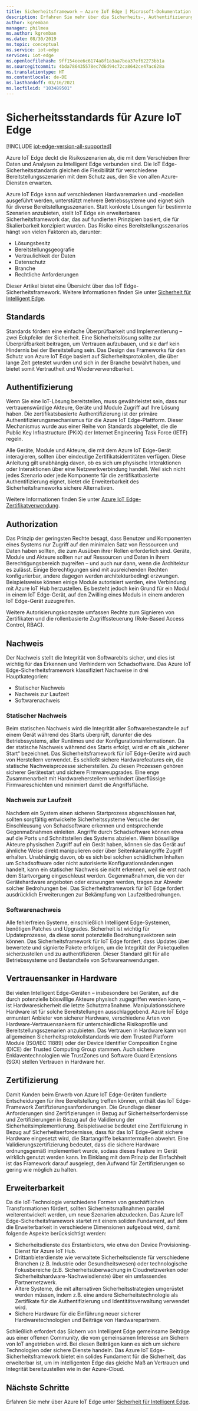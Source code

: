 ```yaml
---
title: Sicherheitsframework – Azure IoT Edge | Microsoft-Dokumentation
description: Erfahren Sie mehr über die Sicherheits-, Authentifizierungs- und Autorisierungsstandards, die bei der Entwicklung von Azure IoT Edge verwendet wurden und die Sie bei der Entwicklung Ihrer Lösung berücksichtigen sollten.
author: kgremban
manager: philmea
ms.author: kgremban
ms.date: 08/30/2019
ms.topic: conceptual
ms.service: iot-edge
services: iot-edge
ms.openlocfilehash: 9ff154eee6c6174a8f1a3aa7bea37ef62273bb1a
ms.sourcegitcommit: 4bda786435578ec7d6d94c72ca8642ce47ac628a
ms.translationtype: HT
ms.contentlocale: de-DE
ms.lasthandoff: 03/16/2021
ms.locfileid: "103489501"
---
```

# <a name="security-standards-for-azure-iot-edge"></a>Sicherheitsstandards für Azure IoT Edge

[!INCLUDE [iot-edge-version-all-supported](../../includes/iot-edge-version-all-supported.md)]

Azure IoT Edge deckt die Risikoszenarien ab, die mit dem Verschieben Ihrer Daten und Analysen zu Intelligent Edge verbunden sind. Die IoT Edge-Sicherheitsstandards gleichen die Flexibilität für verschiedene Bereitstellungsszenarien mit dem Schutz aus, den Sie von allen Azure-Diensten erwarten.

Azure IoT Edge kann auf verschiedenen Hardwaremarken und -modellen ausgeführt werden, unterstützt mehrere Betriebssysteme und eignet sich für diverse Bereitstellungsszenarien. Statt konkrete Lösungen für bestimmte Szenarien anzubieten, stellt IoT Edge ein erweiterbares Sicherheitsframework dar, das auf fundierten Prinzipien basiert, die für Skalierbarkeit konzipiert wurden. Das Risiko eines Bereitstellungsszenarios hängt von vielen Faktoren ab, darunter:

* Lösungsbesitz
* Bereitstellungsgeografie
* Vertraulichkeit der Daten
* Datenschutz
* Branche
* Rechtliche Anforderungen

Dieser Artikel bietet eine Übersicht über das IoT Edge-Sicherheitsframework. Weitere Informationen finden Sie unter [Sicherheit für Intelligent Edge](https://azure.microsoft.com/blog/securing-the-intelligent-edge/).

## <a name="standards"></a>Standards

Standards fördern eine einfache Überprüfbarkeit und Implementierung – zwei Eckpfeiler der Sicherheit. Eine Sicherheitslösung sollte zur Überprüfbarkeit beitragen, um Vertrauen aufzubauen, und sie darf kein Hindernis bei der Bereitstellung sein. Das Design des Frameworks für den Schutz von Azure IoT Edge basiert auf Sicherheitsprotokollen, die über lange Zeit getestet wurden und sich in der Branche bewährt haben, und bietet somit Vertrautheit und Wiederverwendbarkeit.

## <a name="authentication"></a>Authentifizierung

Wenn Sie eine IoT-Lösung bereitstellen, muss gewährleistet sein, dass nur vertrauenswürdige Akteure, Geräte und Module Zugriff auf Ihre Lösung haben. Die zertifikatsbasierte Authentifizierung ist der primäre Authentifizierungsmechanismus für die Azure IoT Edge-Plattform. Dieser Mechanismus wurde aus einer Reihe von Standards abgeleitet, die die Public Key Infrastructure (PKiX) der Internet Engineering Task Force (IETF) regeln.

Alle Geräte, Module und Akteure, die mit dem Azure IoT Edge-Gerät interagieren, sollten über eindeutige Zertifikatsidentitäten verfügen. Diese Anleitung gilt unabhängig davon, ob es sich um physische Interaktionen oder Interaktionen über eine Netzwerkverbindung handelt. Weil sich nicht jedes Szenario oder jede Komponente für die zertifikatbasierte Authentifizierung eignet, bietet die Erweiterbarkeit des Sicherheitsframeworks sichere Alternativen.

Weitere Informationen finden Sie unter [Azure IoT Edge-Zertifikatverwendung](iot-edge-certs.md).

## <a name="authorization"></a>Authorization

Das Prinzip der geringsten Rechte besagt, dass Benutzer und Komponenten eines Systems nur Zugriff auf den minimalen Satz von Ressourcen und Daten haben sollten, die zum Ausüben ihrer Rollen erforderlich sind. Geräte, Module und Akteure sollten nur auf Ressourcen und Daten in ihrem Berechtigungsbereich zugreifen – und auch nur dann, wenn die Architektur es zulässt. Einige Berechtigungen sind mit ausreichenden Rechten konfigurierbar, andere dagegen werden architekturbedingt erzwungen. Beispielsweise können einige Module autorisiert werden, eine Verbindung mit Azure IoT Hub herzustellen. Es besteht jedoch kein Grund für ein Modul in einem IoT Edge-Gerät, auf den Zwilling eines Moduls in einem anderen IoT Edge-Gerät zuzugreifen.

Weitere Autorisierungskonzepte umfassen Rechte zum Signieren von Zertifikaten und die rollenbasierte Zugriffssteuerung (Role-Based Access Control, RBAC).

## <a name="attestation"></a>Nachweis

Der Nachweis stellt die Integrität von Softwarebits sicher, und dies ist wichtig für das Erkennen und Verhindern von Schadsoftware. Das Azure IoT Edge-Sicherheitsframework klassifiziert Nachweise in drei Hauptkategorien:

* Statischer Nachweis
* Nachweis zur Laufzeit
* Softwarenachweis

### <a name="static-attestation"></a>Statischer Nachweis

Beim statischen Nachweis wird die Integrität aller Softwarebestandteile auf einem Gerät während des Starts überprüft, darunter die des Betriebssystems, aller Runtimes und der Konfigurationsinformationen. Da der statische Nachweis während des Starts erfolgt, wird er oft als „sicherer Start“ bezeichnet. Das Sicherheitsframework für IoT Edge-Geräte wird auch von Herstellern verwendet. Es schließt sichere Hardwarefeatures ein, die statische Nachweisprozesse sicherstellen. Zu diesen Prozessen gehören sicherer Gerätestart und sichere Firmwareupgrades. Eine enge Zusammenarbeit mit Hardwareherstellern verhindert überflüssige Firmwareschichten und minimiert damit die Angriffsfläche.

### <a name="runtime-attestation"></a>Nachweis zur Laufzeit

Nachdem ein System einen sicheren Startprozess abgeschlossen hat, sollten sorgfältig entwickelte Sicherheitssysteme Versuche der Einschleusung von Schadsoftware erkennen und entsprechende Gegenmaßnahmen einleiten. Angriffe durch Schadsoftware können etwa auf die Ports und Schnittstellen des Systems abzielen. Wenn böswillige Akteure physischen Zugriff auf ein Gerät haben, können sie das Gerät auf ähnliche Weise direkt manipulieren oder über Seitenkanalangriffe Zugriff erhalten. Unabhängig davon, ob es sich bei solchen schädlichen Inhalten um Schadsoftware oder nicht autorisierte Konfigurationsänderungen handelt, kann ein statischer Nachweis sie nicht erkennen, weil sie erst nach dem Startvorgang eingeschleust werden. Gegenmaßnahmen, die von der Gerätehardware angeboten oder erzwungen werden, tragen zur Abwehr solcher Bedrohungen bei. Das Sicherheitsframework für IoT Edge fordert ausdrücklich Erweiterungen zur Bekämpfung von Laufzeitbedrohungen.  

### <a name="software-attestation"></a>Softwarenachweis

Alle fehlerfreien Systeme, einschließlich Intelligent Edge-Systemen, benötigen Patches und Upgrades. Sicherheit ist wichtig für Updateprozesse, da diese sonst potenzielle Bedrohungsvektoren sein können. Das Sicherheitsframework für IoT Edge fordert, dass Updates über bewertete und signierte Pakete erfolgen, um die Integrität der Paketquellen sicherzustellen und zu authentifizieren. Dieser Standard gilt für alle Betriebssysteme und Bestandteile von Softwareanwendungen.

## <a name="hardware-root-of-trust"></a>Vertrauensanker in Hardware

Bei vielen Intelligent Edge-Geräten – insbesondere bei Geräten, auf die durch potenzielle böswillige Akteure physisch zugegriffen werden kann, – ist Hardwaresicherheit die letzte Schutzmaßnahme. Manipulationssichere Hardware ist für solche Bereitstellungen ausschlaggebend. Azure IoT Edge ermuntert Anbieter von sicherer Hardware, verschiedene Arten von Hardware-Vertrauensankern für unterschiedliche Risikoprofile und Bereitstellungsszenarien anzubieten. Das Vertrauen in Hardware kann von allgemeinen Sicherheitsprotokollstandards wie dem Trusted Platform Module (ISO/IEC 11889) oder der Device Identifier Composition Engine (DICE) der Trusted Computing Group stammen. Auch sichere Enklaventechnologien wie TrustZones und Software Guard Extensions (SGX) stellen Vertrauen in Hardware her.

## <a name="certification"></a>Zertifizierung

Damit Kunden beim Erwerb von Azure IoT Edge-Geräten fundierte Entscheidungen für ihre Bereitstellung treffen können, enthält das IoT Edge-Framework Zertifizierungsanforderungen. Die Grundlage dieser Anforderungen sind Zertifizierungen in Bezug auf Sicherheitserfordernisse und Zertifizierungen in Bezug auf die Validierung der Sicherheitsimplementierung. Beispielsweise bedeutet eine Zertifizierung in Bezug auf Sicherheitserfordernisse, dass für das IoT Edge-Gerät sichere Hardware eingesetzt wird, die Startangriffe bekanntermaßen abwehrt. Eine Validierungszertifizierung bedeutet, dass die sichere Hardware ordnungsgemäß implementiert wurde, sodass dieses Feature im Gerät wirklich genutzt werden kann. Im Einklang mit dem Prinzip der Einfachheit ist das Framework darauf ausgelegt, den Aufwand für Zertifizierungen so gering wie möglich zu halten.

## <a name="extensibility"></a>Erweiterbarkeit

Da die IoT-Technologie verschiedene Formen von geschäftlichen Transformationen fördert, sollten Sicherheitsmaßnahmen parallel weiterentwickelt werden, um neue Szenarien abzudecken. Das Azure IoT Edge-Sicherheitsframework startet mit einem soliden Fundament, auf dem die Erweiterbarkeit in verschiedene Dimensionen aufgebaut wird, damit folgende Aspekte berücksichtigt werden:

* Sicherheitsdienste des Erstanbieters, wie etwa den Device Provisioning-Dienst für Azure IoT Hub.
* Drittanbieterdienste wie verwaltete Sicherheitsdienste für verschiedene Branchen (z.B. Industrie oder Gesundheitswesen) oder technologische Fokusbereiche (z.B. Sicherheitsüberwachung in Cloudnetzwerken oder Sicherheitshardware-Nachweisdienste) über ein umfassendes Partnernetzwerk.
* Ältere Systeme, die mit alternativen Sicherheitsstrategien umgerüstet werden müssen, indem z.B. eine andere Sicherheitstechnologie als Zertifikate für die Authentifizierung und Identitätsverwaltung verwendet wird.
* Sichere Hardware für die Einführung neuer sicherer Hardwaretechnologien und Beiträge von Hardwarepartnern.

Schließlich erfordert das Sichern von Intelligent Edge gemeinsame Beiträge aus einer offenen Community, die vom gemeinsamen Interesse am Sichern von IoT angetrieben wird. Bei diesen Beiträgen kann es sich um sichere Technologien oder sichere Dienste handeln. Das Azure IoT Edge-Sicherheitsframework bietet ein solides Fundament für die Sicherheit, das erweiterbar ist, um im intelligenten Edge das gleiche Maß an Vertrauen und Integrität bereitzustellen wie in der Azure-Cloud.  

## <a name="next-steps"></a>Nächste Schritte

Erfahren Sie mehr über Azure IoT Edge unter [Sicherheit für Intelligent Edge](https://azure.microsoft.com/blog/securing-the-intelligent-edge/).
